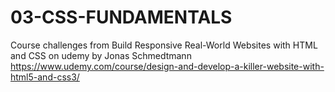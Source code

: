 # 03-CSS-FUNDAMENTALS
Course challenges from Build Responsive Real-World Websites with HTML and CSS on udemy by Jonas Schmedtmann https://www.udemy.com/course/design-and-develop-a-killer-website-with-html5-and-css3/
